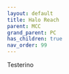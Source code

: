 ```yaml
---
layout: default
title: Halo Reach
parent: MCC
grand_parent: PC
has_children: true
nav_order: 99
---
```

Testerino